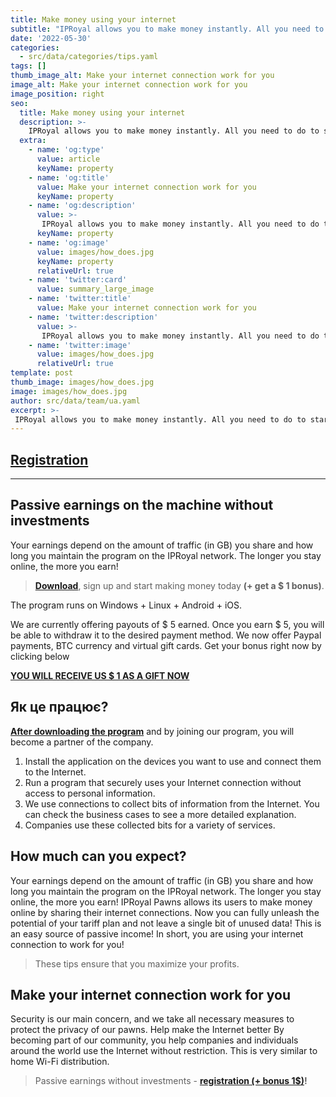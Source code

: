 ```yaml
---
title: Make money using your internet
subtitle: "IPRoyal allows you to make money instantly. All you need to do to start earning money is create a free account and install our app."
date: '2022-05-30'
categories:
  - src/data/categories/tips.yaml
tags: []
thumb_image_alt: Make your internet connection work for you
image_alt: Make your internet connection work for you
image_position: right
seo:
  title: Make money using your internet
  description: >-
    IPRoyal allows you to make money instantly. All you need to do to start earning money is create a free account and install our app.
  extra:
    - name: 'og:type'
      value: article
      keyName: property
    - name: 'og:title'
      value: Make your internet connection work for you
      keyName: property
    - name: 'og:description'
      value: >-
       IPRoyal allows you to make money instantly. All you need to do to start earning money is create a free account and install our app.
      keyName: property
    - name: 'og:image'
      value: images/how_does.jpg
      keyName: property
      relativeUrl: true
    - name: 'twitter:card'
      value: summary_large_image
    - name: 'twitter:title'
      value: Make your internet connection work for you
    - name: 'twitter:description'
      value: >-
       IPRoyal allows you to make money instantly. All you need to do to start earning money is create a free account and install our app.
    - name: 'twitter:image'
      value: images/how_does.jpg
      relativeUrl: true
template: post
thumb_image: images/how_does.jpg
image: images/how_does.jpg
author: src/data/team/ua.yaml
excerpt: >-
 IPRoyal allows you to make money instantly. All you need to do to start earning money is create a free account and install our app.
---
```

## [Registration](https://bit.ly/3wUK8nZ "Registration")

----------

## Passive earnings on the machine without investments ##

Your earnings depend on the amount of traffic (in GB) you share and how long you maintain the program on the IPRoyal network. The longer you stay online, the more you earn!

> **[Download](https://bit.ly/3wUK8nZ "Passive earnings without investments")**, sign up and start making money today **(+ get a $ 1 bonus)**.

The program runs on Windows + Linux + Android + iOS.
 
We are currently offering payouts of $ 5 earned. Once you earn $ 5, you will be able to withdraw it to the desired payment method.
We now offer Paypal payments, BTC currency and virtual gift cards.
Get your bonus right now by clicking below

**[YOU WILL RECEIVE US $ 1 AS A GIFT NOW](https://bit.ly/3wUK8nZ "YOU WILL RECEIVE US $ 1 AS A GIFT NOW")**

## Як це працює? ##
**[After downloading the program](https://bit.ly/3wUK8nZ "Passive earnings without investments")** and by joining our program, you will become a partner of the company.
1. Install the application on the devices you want to use and connect them to the Internet.
2. Run a program that securely uses your Internet connection without access to personal information.
3. We use connections to collect bits of information from the Internet. You can check the business cases to see a more detailed explanation.
4. Companies use these collected bits for a variety of services.

## How much can you expect? ##
Your earnings depend on the amount of traffic (in GB) you share and how long you maintain the program on the IPRoyal network. The longer you stay online, the more you earn!
IPRoyal Pawns allows its users to make money online by sharing their internet connections. Now you can fully unleash the potential of your tariff plan and not leave a single bit of unused data! This is an easy source of passive income!
In short, you are using your internet connection to work for you!

> These tips ensure that you maximize your profits.

## Make your internet connection work for you ##
Security is our main concern, and we take all necessary measures to protect the privacy of our pawns.
Help make the Internet better
By becoming part of our community, you help companies and individuals around the world use the Internet without restriction. This is very similar to home Wi-Fi distribution.
> Passive earnings without investments -  **[registration (+ bonus 1$)](https://bit.ly/3wUK8nZ "start earning")!**
